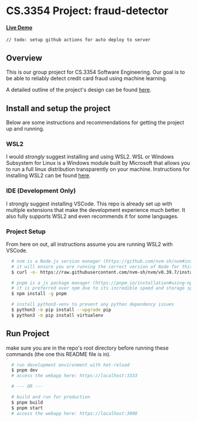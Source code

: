 # CS.3354 Project: fraud-detector

#### [Live Demo](https://fraud-detector.adibarra.com)
`// todo: setup github actions for auto deploy to server`

## Overview

This is our group project for CS.3354 Software Engineering.
Our goal is to be able to reliably detect credit card fraud using machine learning.

A detailed outline of the project's design can be found [here](./docs/design.md).

## Install and setup the project
Below are some instructions and recommendations for getting the project up and running.

### WSL2
I would *strongly* suggest installing and using WSL2. WSL or Windows Subsystem for Linux is a Windows module built by Microsoft that allows you to run a full linux distribution transparently on your machine. Instructions for installing WSL2 can be found [here](https://learn.microsoft.com/en-us/windows/wsl/install).

### IDE (Development Only)
I strongly suggest installing VSCode. This repo is already set up with multiple extensions that make the development experience much better. It also fully supports WSL2 and even recommends it for some languages.

### Project Setup
From here on out, all instructions assume you are running WSL2 with VSCode.
```bash
  # nvm is a Node.js version manager (https://github.com/nvm-sh/nvm#installing-and-updating)
  # it will ensure you are running the correct version of Node for this project
  $ curl -o- https://raw.githubusercontent.com/nvm-sh/nvm/v0.39.7/install.sh | bash

  # pnpm is a js package manager (https://pnpm.io/installation#using-npm)
  # it is preferred over npm due to its incredible speed and storage space efficiency
  $ npm install -g pnpm

  # install python3-venv to prevent any python dependency issues
  $ python3 -m pip install --upgrade pip
  $ python3 -m pip install virtualenv
```

## Run Project
make sure you are in the repo's root directory before running these commands (the one this README file is in).
```bash
  # run development environment with hot-reload
  $ pnpm dev
  # access the webapp here: https://localhost:3333

  # --- OR ---

  # build and run for production
  $ pnpm build
  $ pnpm start
  # access the webapp here: https://localhost:3000
```
